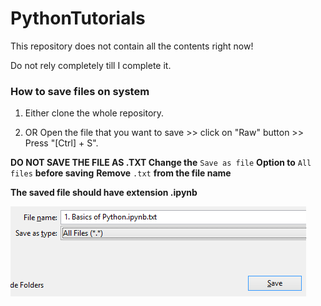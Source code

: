 # PythonTutorials

This repository does not contain all the contents right now!

Do not rely completely till I complete it.

### How to save files on system
1. Either clone the whole repository.

2. OR Open the file that you want to save >> click on "Raw" button >> Press "[Ctrl] + S".

**DO NOT SAVE THE FILE AS .TXT Change the** `Save as file` **Option to** `All files` **before saving**
**Remove** `.txt` **from the file name**

**The saved file should have extension .ipynb**

![](SaveOption.PNG)
